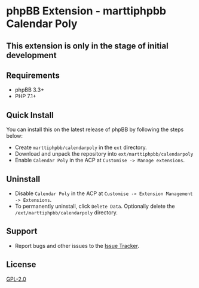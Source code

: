 # phpBB Extension - marttiphpbb Calendar Poly

## This extension is only in the stage of initial development

## Requirements

* phpBB 3.3+
* PHP 7.1+

## Quick Install

You can install this on the latest release of phpBB by following the steps below:

* Create `marttiphpbb/calendarpoly` in the `ext` directory.
* Download and unpack the repository into `ext/marttiphpbb/calendarpoly`
* Enable `Calendar Poly` in the ACP at `Customise -> Manage extensions`.

## Uninstall

* Disable `Calendar Poly` in the ACP at `Customise -> Extension Management -> Extensions`.
* To permanently uninstall, click `Delete Data`. Optionally delete the `/ext/marttiphpbb/calendarpoly` directory.

## Support

* Report bugs and other issues to the [Issue Tracker](https://github.com/marttiphpbb/phpbb-ext-calendarpoly/issues).

## License

[GPL-2.0](license.txt)
